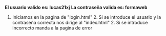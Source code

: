 **El usuario valido es: lucas21xj**
**La contraseña valida es: formaweb**

1. Iniciamos en la pagina de "login.html"
    2. Si se introduce el usuario y la contraseña correcta nos dirige al "index.html" 
    2. Si se introduce incorrecto manda a la pagina de error
